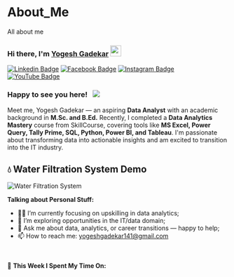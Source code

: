 # About_Me
All about me

### Hi there, I'm <a href="https://skst.in" target="_blank">Yogesh Gadekar</a> <img src="https://media.giphy.com/media/hvRJCLFzcasrR4ia7z/giphy.gif" width="25px">

[![Linkedin Badge](https://img.shields.io/badge/-LinkedIn-0e76a8?style=flat-square&logo=Linkedin&logoColor=white)](https://www.linkedin.com/in/yogesh-gadekar-a1231b189)
[![Facebook Badge](https://img.shields.io/badge/-Facebook-3b5998?style=flat-square&logo=facebook&logoColor=white)](https://www.facebook.com/sivaji.r.bhosale)
[![Instagram Badge](https://img.shields.io/badge/-Instagram-e4405f?style=flat-square&logo=Instagram&logoColor=white)](https://www.instagram.com/invites/contact/?i=1ewggiks2e4pb&utm_content=3k17m6w)
[![YouTube Badge](https://img.shields.io/badge/-YouTube-FF0000?style=flat-square&logo=YouTube&logoColor=white)](https://www.youtube.com/@teachexptdemoart)

### Happy to see you here! &nbsp; ![](https://visitor-badge.glitch.me/badge?page_id=yogeshgadekar.readme)

Meet me, Yogesh Gadekar — an aspiring **Data Analyst** with an academic background in **M.Sc. and B.Ed.** Recently, I completed a **Data Analytics Mastery** course from SkillCourse, covering tools like **MS Excel, Power Query, Tally Prime, SQL, Python, Power BI, and Tableau**. I'm passionate about transforming data into actionable insights and am excited to transition into the IT industry.

## 💧 Water Filtration System Demo

![Water Filtration System](https://github.com/yogeshgadekar/yogeshgadekar/blob/main/water-filtration.png)

**Talking about Personal Stuff:**

- 👨‍💻 I’m currently focusing on upskilling in data analytics;
- 🚀 I’m exploring opportunities in the IT/data domain;
- 💬 Ask me about data, analytics, or career transitions — happy to help;
- 📫 How to reach me: yogeshgadekar141@gmail.com

</br>

📖 **This Week I Spent My Time On:**
<!--START_SECTION:waka-->
```text
